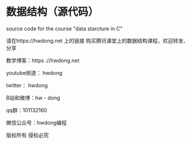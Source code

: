 # 数据结构（源代码）

 source code for the course "data starcture in C"
 
请在https://hwdong.net 上的链接 购买腾讯课堂上的数据结构课程，欢迎转发、分享

教学博客：https ://hwdong.net

youtube频道： hwdong

twitter： hwdong

B站和微博：hw - dong

qq群：101132160

微信公众号：hwdong编程

版权所有 侵权必究
